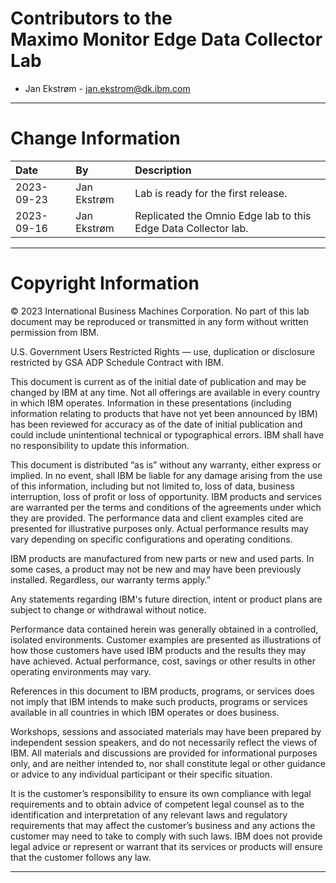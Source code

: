 <!--#About, #EDC, #Monitor-->
# Contributors to the</br>Maximo Monitor Edge Data Collector Lab

- Jan Ekstrøm - <jan.ekstrom@dk.ibm.com>

---

# Change Information

|Date     |By             | Description                                           |
|:--------|:--------------|:------------------------------------------------------|
|2023-09-23|Jan Ekstrøm|Lab is ready for the first release. |
|2023-09-16|Jan Ekstrøm|Replicated the Omnio Edge lab to this Edge Data Collector lab. |


---

# Copyright Information

© 2023 International Business Machines Corporation. No part of this lab document may be reproduced or transmitted in any form without written permission from IBM.

U.S. Government Users Restricted Rights — use, duplication or disclosure restricted by GSA ADP Schedule Contract with IBM.

This document is current as of the initial date of publication and may be changed by IBM at any time. Not all offerings are available in every country in which IBM operates.
Information in these presentations (including information relating to products that have not yet been announced by IBM) has been reviewed for accuracy as of the date of initial publication and could include unintentional technical or typographical errors. IBM shall have no responsibility to update this information. 

This document is distributed “as is” without any warranty, either express or implied. In no event, shall IBM be liable for any damage arising from the use of this information, including but not limited to, loss of data, business interruption, loss of profit or loss of opportunity. IBM products and services are warranted per the terms and conditions of the agreements under which they are provided. The performance data and client examples cited are presented for illustrative purposes only. Actual performance results may vary depending on specific configurations and operating conditions.

IBM products are manufactured from new parts or new and used parts. In some cases, a product may not be new and may have been previously installed. Regardless, our warranty terms apply.”

Any statements regarding IBM's future direction, intent or product plans are subject to change or withdrawal without notice.

Performance data contained herein was generally obtained in a controlled, isolated environments. Customer examples are presented as illustrations of how those customers have used IBM products and the results they may have achieved. Actual performance, cost, savings or other results in other operating environments may vary. 

References in this document to IBM products, programs, or services does not imply that IBM intends to make such products, programs or services available in all countries in which IBM operates or does business. 

Workshops, sessions and associated materials may have been prepared by independent session speakers, and do not necessarily reflect the views of IBM. All materials and discussions are provided for informational purposes only, and are neither intended to, nor shall constitute legal or other guidance or advice to any individual participant or their specific situation.

It is the customer’s responsibility to ensure its own compliance with legal requirements and to obtain advice of competent legal counsel as to the identification and interpretation of any relevant laws and regulatory requirements that may affect the customer’s business and any actions the customer may need to take to comply with such laws. IBM does not provide legal advice or represent or warrant that its services or products will ensure that the customer follows any law.

---
